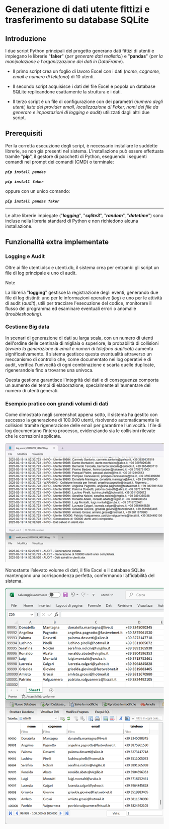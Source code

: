 # Generazione di dati utente fittizi e trasferimento su database SQLite

## Introduzione 

I due script Python principali del progetto generano dati fittizi di utenti e impiegano le librerie "**faker**" (*per generare dati realistici*) e "**pandas**" (*per la manipolazione e l'organizzazione dei dati in DataFrame*). 

* Il primo script crea un foglio di lavoro Excel con i dati (*nome, cognome, email e numero di telefono*) di 10 utenti.  

* Il secondo script acquisisce i dati del file Excel e popola un database SQLite replicandone esattamente la struttura e i dati.

* Il terzo script è un file di configurazione con dei parametri (*numero degli utenti, lista dei provider email, localizzazione di Faker, nomi dei file da generare e impostazioni di logging e audit*) utilizzati dagli altri due script.
    
## Prerequisiti 

Per la corretta esecuzione degli script, è necessario installare le suddette librerie, se non già presenti nel sistema. L'installazione può essere effettuata tramite "**pip**", il gestore di pacchetti di Python, eseguendo i seguenti comandi nel prompt dei comandi (CMD) o terminale:

***`pip install pandas`***

***`pip install faker`***  

oppure con un unico comando:

***`pip install pandas faker`***  

___
Le altre librerie impiegate ("***logging***", "***sqlite3***", "***random***", "***datetime***") sono incluse nella libreria standard di Python e non richiedono alcuna installazione.

## Funzionalità extra implementate

### Logging e Audit

Oltre ai file utenti.xlsx e utenti.db, il sistema crea per entrambi gli script un file di log principale e uno di audit.

>[!NOTE]
>
>La libreria "**logging**" gestisce la registrazione degli eventi, generando due file di log distinti: uno per le informazioni operative (*log*) e uno per le attività di audit (*audit*), utili per tracciare l'esecuzione del codice, monitorare il flusso del programma ed esaminare eventuali errori o anomalie (*troubleshooting*).

### Gestione Big data

In scenari di generazione di dati su larga scala, con un numero di utenti dell'ordine delle centinaia di migliaia o superiore, la probabilità di collisioni (*ovvero la generazione di email e numeri di telefono duplicati*) aumenta significativamente. Il sistema gestisce questa eventualità attraverso un meccanismo di 
controllo che, come documentato nei log operativi e di audit, verifica l'univocità di ogni combinazione e scarta quelle duplicate, rigenerandole fino a trovarne una univoca.

Questa gestione garantisce l'integrità dei dati e di conseguenza comporta un aumento dei tempi di elaborazione, specialmente all'aumentare del numero di utenti generati.  

### Esempio pratico con grandi volumi di dati

Come dimostrato negli screenshot appena sotto, il sistema ha gestito con successo la generazione di 100.000 utenti, risolvendo automaticamente le collisioni tramite rigenerazione delle email per garantirne l’univocità.
I file di log documentano l’intero processo, evidenziando sia le collisioni rilevate che le correzioni applicate.

![image](https://github.com/Fr3d1983/Script-PW/blob/main/Images/log%20%26%20audit%20100000%20utenti.png)

Nonostante l’elevato volume di dati, il file Excel e il database SQLite mantengono una corrispondenza perfetta, confermando l’affidabilità del sistema.

![image](https://github.com/Fr3d1983/Script-PW/blob/main/Images/Excel%20%26%20dbSQL%20100000%20utenti.png)


